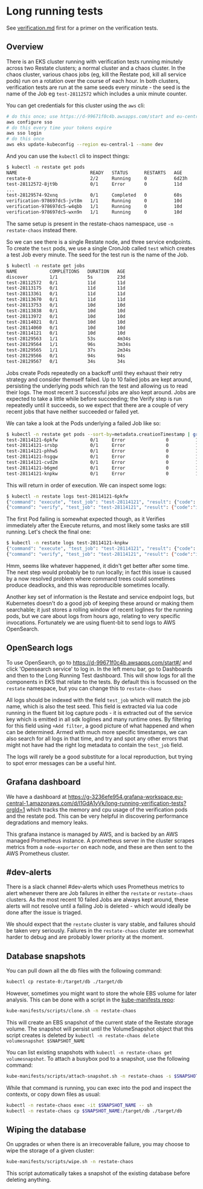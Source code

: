 # Long running tests

See [verification.md](verification.md) first for a primer on the verification tests.

## Overview

There is an EKS cluster running with verification tests running minutely across two Restate clusters; a normal cluster 
and a chaos cluster. In the chaos cluster, various chaos jobs (eg, kill the Restate pod, kill all service pods) run on a rotation
over the course of each hour. In both clusters, verification tests are run at the same seeds every minute - the seed is
the name of the Job eg `test-28112572` which includes a unix minute counter.

You can get credentials for this cluster using the `aws` cli:
```bash
# do this once; use https://d-99671f0c4b.awsapps.com/start and eu-central-1
aws configure sso
# do this every time your tokens expire
aws sso login
# do this once
aws eks update-kubeconfig --region eu-central-1 --name dev
```
And you can use the `kubectl` cli to inspect things:
```bash
$ kubectl -n restate get pods
NAME                           READY   STATUS      RESTARTS   AGE
restate-0                      2/2     Running     0          6d23h
test-28112572-8jt9b            0/1     Error       0          11d
...
test-28129574-92xnq            0/1     Completed   0          60s
verification-978697dc5-jvt8m   1/1     Running     0          10d
verification-978697dc5-w4qbb   1/1     Running     0          10d
verification-978697dc5-wxn9n   1/1     Running     0          10d
```

The same setup is present in the restate-chaos namespace, use `-n restate-chaos` instead there.

So we can see there is a single Restate node, and three service endpoints.
To create the `test` pods, we use a single CronJob called `test` which creates a test Job every minute.
The seed for the test run is the name of the Job.
```bash
$ kubectl -n restate get jobs
NAME            COMPLETIONS   DURATION   AGE
discover        1/1           5s         23d
test-28112572   0/1           11d        11d
test-28113175   0/1           11d        11d
test-28113361   0/1           11d        11d
test-28113670   0/1           11d        11d
test-28113753   0/1           10d        10d
test-28113838   0/1           10d        10d
test-28113972   0/1           10d        10d
test-28114021   0/1           10d        10d
test-28114060   0/1           10d        10d
test-28114121   0/1           10d        10d
test-28129563   1/1           53s        4m34s
test-28129564   1/1           96s        3m34s
test-28129565   1/1           37s        2m34s
test-28129566   0/1           94s        94s
test-28129567   0/1           34s        34s
```

Jobs create Pods repeatedly on a backoff until they exhaust their retry strategy and consider themself failed.
Up to 10 failed jobs are kept around, persisting the underlying pods which ran the test and allowing us to read their logs.
The most recent 3 successful jobs are also kept around. Jobs are expected to take a little while before succeeding; the Verify
step is run repeatedly until it succeeds, so we expect that there are a couple of very recent jobs that have neither succeeded or failed yet.

We can take a look at the Pods underlying a failed Job like so:
```bash
$ kubectl -n restate get pods --sort-by=metadata.creationTimestamp | grep test-28114121
test-28114121-6pkfw            0/1     Error               0          10d
test-28114121-srsbp            0/1     Error               0          10d
test-28114121-phhw5            0/1     Error               0          10d
test-28114121-hsgqw            0/1     Error               0          10d
test-28114121-cvd2m            0/1     Error               0          10d
test-28114121-b6gmd            0/1     Error               0          10d
test-28114121-knpkw            0/1     Error               0          10d
```
This will return in order of execution. We can inspect some logs:
```bash
$ kubectl -n restate logs test-28114121-6pkfw 
{"command": "execute", "test_job": "test-28114121", "result": {"code": "ok", "message": "Success"}}
{"command": "verify", "test_job": "test-28114121", "result": {"code":"internal","message":"Uncaught exception for invocation id 0188bfef334072b6a139322ac883b178: Incorrect value for target 117: expected 1, got 0"}}
```
The first Pod failing is somewhat expected though, as it Verifies immediately after the Execute returns, and most likely
some tasks are still running. Let's check the final one:
```bash
$ kubectl -n restate logs test-28114121-knpkw
{"command": "execute", "test_job": "test-28114121", "result": {"code": "ok", "message": "Success"}}
{"command": "verify", "test_job": "test-28114121", "result": {"code":"internal","message":"Uncaught exception for invocation id 0188bff6d81e71859ec7de391e2068fc: Incorrect value for target 148: expected 1, got 0"}}
```

Hmm, seems like whatever happened, it didn't get better after some time. The next step would probably be to run locally;
in fact this issue is caused by a now resolved problem where command trees could sometimes produce deadlocks, and this
was reproducible sometimes locally.

Another key set of information is the Restate and service endpoint logs, but Kubernetes doesn't do a good job of keeping
these around or making them searchable; it just stores a rolling window of recent loglines for the running pods, but we
care about logs from hours ago, relating to very specific invocations. Fortunately we are using fluent-bit to send logs
to AWS OpenSearch.

## OpenSearch logs
To use OpenSearch, go to https://d-99671f0c4b.awsapps.com/start#/ and click 'Opensearch service' to log in.
In the left menu bar, go to Dashboards and then to the Long Running Test dashboard. This will show logs for all
the components in EKS that relate to the tests. By default this is focussed on the `restate` namespace, but you can change
this to `restate-chaos`

All logs should be indexed with the field `test_job` which will match the job name, which is also the test seed. This field
is extracted via lua code running in the fluent bit log capture pods - it is extracted out of the service key which is emitted
in all sdk loglines and many runtime ones. By filtering for this field using `+Add filter`, a good picture of what happened
and when can be determined. Armed with much more specific timestamps, we can also search for all logs in that time,
and try and spot any other errors that might not have had the right log metadata to contain the `test_job` field.

The logs will rarely be a good substitute for a local reproduction, but trying to spot error messages can be a useful hint.

## Grafana dashboard
We have a dashboard at https://g-3236efe954.grafana-workspace.eu-central-1.amazonaws.com/d/l1GdA1yVk/long-running-verification-tests?orgId=1
which tracks the memory and cpu usage of the verification pods and the restate pod. This can be very helpful in discovering
performance degradations and memory leaks.

This grafana instance is managed by AWS, and is backed by an AWS managed Prometheus instance. A prometheus server in
the cluster scrapes metrics from a `node-exporter` on each node, and these are then sent to the AWS Prometheus cluster.

## #dev-alerts
There is a slack channel #dev-alerts which uses Prometheus metrics to alert whenever there are Job failures in either
the `restate` or `restate-chaos` clusters. As the most recent 10 failed Jobs are always kept around, these alerts will
not resolve until a failing Job is deleted - which would ideally be done after the issue is triaged.

We should expect that the `restate` cluster is vary stable, and failures should be taken very seriously. Failures
in the `restate-chaos` cluster are somewhat harder to debug and are probably lower priority at the moment.

## Database snapshots
You can pull down all the db files with the following command:
```bash
kubectl cp restate-0:/target/db ./target/db
```

However, sometimes you might want to store the whole EBS volume for later analysis. This can be done with a script in
the [kube-manifests repo](https://github.com/restatedev/kube-manifests):
```bash
kube-manifests/scripts/clone.sh -n restate-chaos
```
This will create an EBS snapshot of the current state of the Restate storage volume. The snapshot will persist until
the VolumeSnapshot object that this script creates is deleted by `kubectl -n restate-chaos delete volumesnapshot $SNAPSHOT_NAME`

You can list existing snapshots with `kubectl -n restate-chaos get volumesnapshot`. To attach a busybox pod to a snapshot, use the following command:
```bash
kube-manifests/scripts/attach-snapshot.sh -n restate-chaos -s $SNAPSHOT_NAME
```
While that command is running, you can exec into the pod and inspect the contexts, or copy down files as usual:
```bash
kubectl -n restate-chaos exec -it $SNAPSHOT_NAME -- sh
kubectl -n restate-chaos cp $SNAPSHOT_NAME:/target/db ./target/db 
```

## Wiping the database
On upgrades or when there is an irrecoverable failure, you may choose to wipe the storage of a given cluster:
```bash
kube-manifests/scripts/wipe.sh -n restate-chaos
```
This script automatically takes a snapshot of the existing database before deleting anything.
